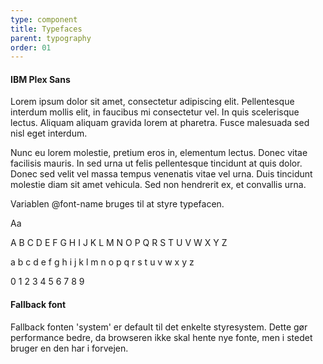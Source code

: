 ```yaml
---
type: component
title: Typefaces
parent: typography
order: 01
---
```



<h4 class="h4">IBM Plex Sans</h4>

<div class="row">
  <div class="col-12 col-sm-6">
    <p>Lorem ipsum dolor sit amet, consectetur adipiscing elit. Pellentesque interdum mollis elit, in faucibus mi consectetur vel. In quis scelerisque lectus. Aliquam aliquam gravida lorem at pharetra. Fusce malesuada sed nisl eget interdum.</p>
    <p>Nunc eu lorem molestie, pretium eros in, elementum lectus. Donec vitae facilisis mauris. In sed urna ut felis pellentesque tincidunt at quis dolor. Donec sed velit vel massa tempus venenatis vitae vel urna. Duis tincidunt molestie diam sit amet vehicula. Sed non hendrerit ex, et convallis urna.</p>
    <p>Variablen @font-name bruges til at styre typefacen.</p>
  </div>

  <div class="typography-sans-intro col-12 col-sm-6">
    <span class="displayheading-1">Aa</span>
    <div>
      <p>A B C D E F G H I J K L M N O P Q R S T U V W X Y Z</p>
      <p>a b c d e f g h i j k l m n o p q r s t u v w x y z</p>
      <p>0 1 2 3 4 5 6 7 8 9</p>
    </div>
  </div>
</div>

<div class="row mt-6">
  <div class="col-12">
    <h4 >Fallback font</h4>
    <p>Fallback fonten 'system' er default til det enkelte styresystem. Dette gør performance bedre, da browseren ikke skal hente nye fonte, men i stedet bruger en den har i forvejen.</p>
  </div>
</div>